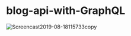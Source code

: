 # blog-api-with-GraphQL

![Screencast2019-08-18115733copy](https://user-images.githubusercontent.com/19642322/66208127-11010e00-e6bd-11e9-9cf5-be6a943f941f.gif)
